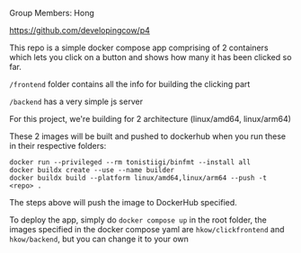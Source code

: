 Group Members: Hong

https://github.com/developingcow/p4


This repo is a simple docker compose app comprising of 2 containers which lets you click on a button and shows how many it has been clicked so far.

`/frontend` folder contains all the info for building the clicking part

`/backend` has a very simple js server 

For this project, we're building for 2 architecture (linux/amd64, linux/arm64)

These 2 images will be built and pushed to dockerhub when you run these in their respective folders:
```
docker run --privileged --rm tonistiigi/binfmt --install all
docker buildx create --use --name builder
docker buildx build --platform linux/amd64,linux/arm64 --push -t <repo> .
```

The steps above will push the image to DockerHub <repo> specified.

To deploy the app, simply do `docker compose up` in the root folder, 
the images specified in the docker compose yaml are `hkow/clickfrontend` and `hkow/backend`, but you can change it to your own
